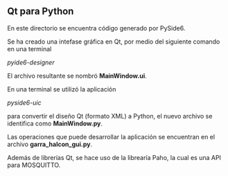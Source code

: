## Qt para Python

En este directorio se encuentra código generado por PySide6.

Se ha creado una intefase gráfica en Qt, por medio del siguiente comando en una terminal

_pyide6-designer_

El archivo resultante se nombró **MainWindow.ui**.

En una terminal se utilizó la aplicación

_pyside6-uic_

para convertir el diseño Qt (formato XML) a Python, el nuevo archivo se identifica como **MainWindow.py**.

Las operaciones que puede desarrollar la aplicación se encuentran en el archivo **garra_halcon_gui.py**.

Además de librerías Qt, se hace uso de la librearía Paho, la cual es una API para MOSQUITTO.
